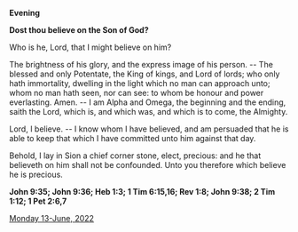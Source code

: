 **Evening**

**Dost thou believe on the Son of God?**
 
Who is he, Lord, that I might believe on him?
 
The brightness of his glory, and the express image of his person. -- The blessed and only Potentate, the King of kings, and Lord of lords; who only hath immortality, dwelling in the light which no man can approach unto; whom no man hath seen, nor can see: to whom be honour and power everlasting. Amen. -- I am Alpha and Omega, the beginning and the ending, saith the Lord, which is, and which was, and which is to come, the Almighty.
 
Lord, I believe. -- I know whom I have believed, and am persuaded that he is able to keep that which I have committed unto him against that day.
 
Behold, I lay in Sion a chief corner stone, elect, precious: and he that believeth on him shall not be confounded. Unto you therefore which believe he is precious.  

**John 9:35; John 9:36; Heb 1:3; 1 Tim 6:15,16; Rev 1:8; John 9:38; 2 Tim 1:12; 1 Pet 2:6,7**

[Monday 13-June, 2022](https://t.me/daily_light)
